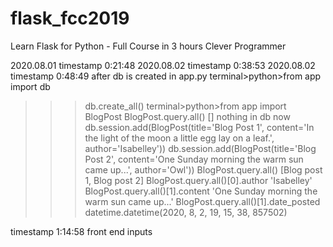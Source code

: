 # flask_fcc2019
Learn Flask for Python - Full Course in 3 hours
Clever Programmer

2020.08.01 timestamp 0:21:48
2020.08.02 timestamp 0:38:53
2020.08.02 timestamp 0:48:49
after db is created in app.py
terminal>python>from app import db
>>>db.create_all()
>>>terminal>python>from app import BlogPost
>>>BlogPost.query.all()
[] nothing in db now
>>>db.session.add(BlogPost(title='Blog Post 1', content='In the light of the moon a little egg lay on a leaf.', author='Isabelley'))
>>>db.session.add(BlogPost(title='Blog Post 2', content='One Sunday morning the warm sun came up...', author='Owl'))
>>>BlogPost.query.all()
[Blog post 1, Blog post 2]
>>> BlogPost.query.all()[0].author
'Isabelley'
>>> BlogPost.query.all()[1].content
'One Sunday morning the warm sun came up...'
>>> BlogPost.query.all()[1].date_posted
datetime.datetime(2020, 8, 2, 19, 15, 38, 857502)

timestamp 1:14:58 front end inputs